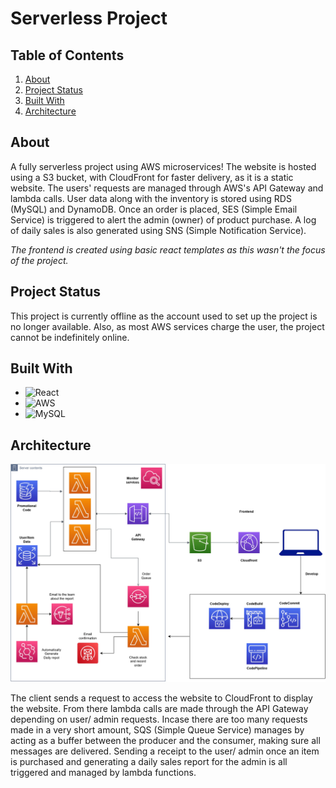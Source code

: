 # Serverless Project


## Table of Contents

<ol>
  <li><a href="#about">About</a></li>
  <li><a href="#project-status">Project Status</a></li>
  <li><a href="#built-with">Built With</a></li>
  <li><a href="#architecture">Architecture</a></li>
</ol>

## About
A fully serverless project using AWS microservices! The website is hosted using a S3 bucket, with CloudFront for faster delivery, as it is a static website. 
The users' requests are managed through AWS's API Gateway and lambda calls. 
User data along with the inventory is stored using RDS (MySQL) and DynamoDB. 
Once an order is placed, SES (Simple Email Service) is triggered to alert the admin (owner) of product purchase. 
A log of daily sales is also generated using SNS (Simple Notification Service).

<i>The frontend is created using basic react templates as this wasn't the focus of the project. </i>

## Project Status

This project is currently offline as the account used to set up the project is no longer available. Also, as most AWS services charge the user, the project cannot be indefinitely online.

## Built With

- ![React](https://img.shields.io/badge/react-%2320232a.svg?style=for-the-badge&logo=react&logoColor=%2361DAFB)
- ![AWS](https://img.shields.io/badge/AWS-%23FF9900.svg?style=for-the-badge&logo=amazon-aws&logoColor=white)
- ![MySQL](https://img.shields.io/badge/mysql-%2300f.svg?style=for-the-badge&logo=mysql&logoColor=white)


## Architecture
![Image](./architecture.jpg)

The client sends a request to access the website to CloudFront to display the website. From there lambda calls are made through the API Gateway depending on user/ admin requests. Incase there are too many requests made in a very short amount, SQS (Simple Queue Service) manages by acting as a buffer between the producer and the consumer, making sure all messages are delivered. Sending a receipt to the user/ admin once an item is purchased and generating a daily sales report for the admin is all triggered and managed by lambda functions.